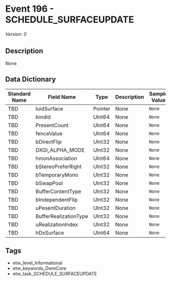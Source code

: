 # Event 196 - SCHEDULE_SURFACEUPDATE
###### Version: 0

## Description
None

## Data Dictionary
|Standard Name|Field Name|Type|Description|Sample Value|
|---|---|---|---|---|
|TBD|luidSurface|Pointer|None|`None`|
|TBD|bindId|UInt64|None|`None`|
|TBD|PresentCount|UInt64|None|`None`|
|TBD|fenceValue|UInt64|None|`None`|
|TBD|bDirectFlip|UInt32|None|`None`|
|TBD|DXGI_ALPHA_MODE|UInt32|None|`None`|
|TBD|hmonAssociation|UInt64|None|`None`|
|TBD|bStereoPreferRight|UInt32|None|`None`|
|TBD|bTemporaryMono|UInt32|None|`None`|
|TBD|bSwapPool|UInt32|None|`None`|
|TBD|BufferContentType|UInt32|None|`None`|
|TBD|bIndependentFlip|UInt32|None|`None`|
|TBD|uPesentDuration|UInt32|None|`None`|
|TBD|BufferRealizationType|UInt32|None|`None`|
|TBD|uRealizationIndex|UInt32|None|`None`|
|TBD|hDxSurface|UInt64|None|`None`|

## Tags
* etw_level_Informational
* etw_keywords_DwmCore
* etw_task_SCHEDULE_SURFACEUPDATE